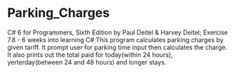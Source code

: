 # Parking_Charges
C# 6 for Programmers, Sixth Edition by Paul Deitel &amp; Harvey Deitel; Exercise 7.8 - 6 weeks into learning C# 
This program calculates parking charges by given tariff. It prompt user for parking time input then calculates the charge. 
It also prints out the total paid for today(within 24 hours), yerterday(between 24 and 48 hours) and longer stays.
